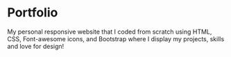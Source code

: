 # Portfolio
My personal responsive website that I coded from scratch using HTML, CSS, Font-awesome icons, and Bootstrap where I display my projects, skills and love for design! 
